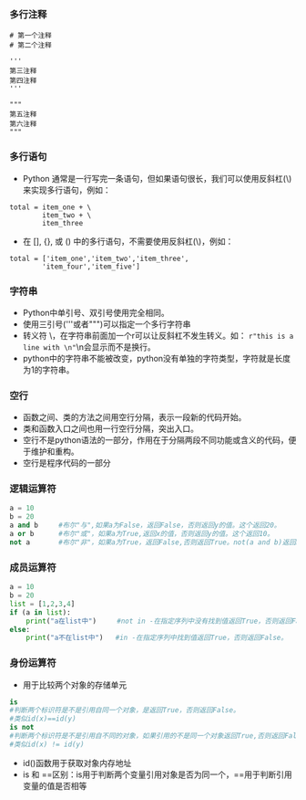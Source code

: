 ### 多行注释
```
# 第一个注释
# 第二个注释

'''
第三注释
第四注释
'''

"""
第五注释
第六注释
"""
```

### 多行语句
- Python 通常是一行写完一条语句，但如果语句很长，我们可以使用反斜杠(\\)来实现多行语句，例如：
```
total = item_one + \
        item_two + \
        item_three
```
- 在 [], {}, 或 () 中的多行语句，不需要使用反斜杠(\\)，例如：
```
total = ['item_one','item_two','item_three',
		'item_four','item_five']
```

### 字符串
- Python中单引号、双引号使用完全相同。
- 使用三引号('''或者""")可以指定一个多行字符串
- 转义符 \\，在字符串前面加一个r可以让反斜杠不发生转义。如：
`r"this is a line with \n"`\n会显示而不是换行。
- python中的字符串不能被改变，python没有单独的字符类型，字符就是长度为1的字符串。

### 空行
- 函数之间、类的方法之间用空行分隔，表示一段新的代码开始。
- 类和函数入口之间也用一行空行分隔，突出入口。
- 空行不是python语法的一部分，作用在于分隔两段不同功能或含义的代码，便于维护和重构。
- 空行是程序代码的一部分

### 逻辑运算符
```python
a = 10
b = 20
a and b     #布尔"与",如果a为False，返回False，否则返回y的值。这个返回20。
a or b      #布尔"或"，如果a为True,返回x的值，否则返回y的值。这个返回10。
not a       #布尔"非"，如果a为True，返回False,否则返回True。not(a and b)返回False。
```

### 成员运算符
```python
a = 10
b = 20
list = [1,2,3,4]
if (a in list):
    print("a在list中")     #not in -在指定序列中没有找到值返回True，否则返回False。
else:
    print("a不在list中")   #in -在指定序列中找到值返回True，否则返回False。
```

### 身份运算符
- 用于比较两个对象的存储单元
```python
is  
#判断两个标识符是不是引用自同一个对象，是返回True，否则返回False。
#类似id(x)==id(y)
is not
#判断两个标识符是不是引用自不同的对象，如果引用的不是同一个对象返回True,否则返回False。
#类似id(x) != id(y)
```
- id()函数用于获取对象内存地址
- is 和 ==区别：is用于判断两个变量引用对象是否为同一个，==用于判断引用变量的值是否相等
